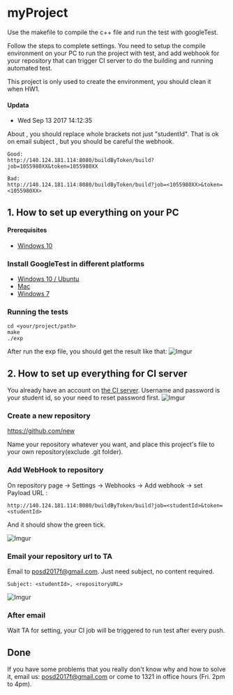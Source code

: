 # myProject
Use the makefile to compile the c++ file and run the test with googleTest.

Follow the steps to complete settings. You need to setup the compile environment on your PC to run the project with test, and add webhook for your repository that can trigger CI server to do the building and running automated test.

This project is only used to create the environment, you should clean it when HW1.

#### Updata
 * Wed Sep 13 2017 14:12:35
 
 About <studentId>, you should replace whole brackets not just "studentId". That is ok on email subject , but you should be careful the webhook.
  
  ```
  Good:
  http://140.124.181.114:8080/buildByToken/build?job=1055980XX&token=1055980XX
  
  Bad:
  http://140.124.181.114:8080/buildByToken/build?job=<1055980XX>&token=<1055980XX>
  ```


## 1. How to set up everything on your PC

#### Prerequisites

* [Windows 10](https://blog.gtwang.org/windows/how-to-get-ubuntu-and-bash-running-on-windows-10/)

### Install GoogleTest in different platforms

* [Windows 10 / Ubuntu](https://www.eriksmistad.no/getting-started-with-google-test-on-ubuntu/)
* [Mac](https://gist.github.com/massenz/41bb2c8375294f4d9927)
* [Windows 7](https://github.com/iat-cener/tonatiuh/wiki/Installing-Google-Test-For-Windows)

### Running the tests
```shell
cd <your/project/path>
make
./exp
```

After run the exp file, you should get the result like that: 
![Imgur](https://i.imgur.com/BEPHs86.png)


## 2. How to set up everything for CI server

You already have an account on [the CI server](http://140.124.181.114:8080/). 
Username and password is your student id, so your need to reset password first.
![Imgur](https://i.imgur.com/GoYBxXp.png)

### Create a new repository
https://github.com/new

Name your repository whatever you want, and place this project's file to your own repository(exclude .git folder).

### Add WebHook to repository

On repository page -> Settings -> Webhooks -> Add webhook -> set Payload URL :
```
http://140.124.181.114:8080/buildByToken/build?job=<studentId>&token=<studentId>
```
And it should show the green tick.

![Imgur](https://i.imgur.com/wbjjetV.png)

### Email your repository url to TA
Email to posd2017f@gmail.com. Just need subject, no content required.

```
Subject: <studentId>, <repositoryURL>
```
![Imgur](https://i.imgur.com/dEkZk1Q.png)


### After email
Wait TA for setting, your CI job will be triggered to run test after every push.

## Done

If you have some problems that you really don't know why and how to solve it, email us: posd2017f@gmail.com or come to 1321 in office hours (Fri. 2pm to 4pm).
